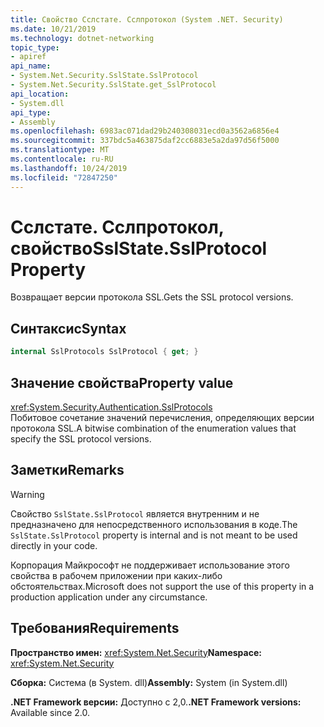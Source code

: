 ```yaml
---
title: Свойство Сслстате. Сслпротокол (System .NET. Security)
ms.date: 10/21/2019
ms.technology: dotnet-networking
topic_type:
- apiref
api_name:
- System.Net.Security.SslState.SslProtocol
- System.Net.Security.SslState.get_SslProtocol
api_location:
- System.dll
api_type:
- Assembly
ms.openlocfilehash: 6983ac071dad29b240308031ecd0a3562a6856e4
ms.sourcegitcommit: 337bdc5a463875daf2cc6883e5a2da97d56f5000
ms.translationtype: MT
ms.contentlocale: ru-RU
ms.lasthandoff: 10/24/2019
ms.locfileid: "72847250"
---
```

# <a name="sslstatesslprotocol-property"></a><span data-ttu-id="f6b05-102">Сслстате. Сслпротокол, свойство</span><span class="sxs-lookup"><span data-stu-id="f6b05-102">SslState.SslProtocol Property</span></span>

<span data-ttu-id="f6b05-103">Возвращает версии протокола SSL.</span><span class="sxs-lookup"><span data-stu-id="f6b05-103">Gets the SSL protocol versions.</span></span>

## <a name="syntax"></a><span data-ttu-id="f6b05-104">Синтаксис</span><span class="sxs-lookup"><span data-stu-id="f6b05-104">Syntax</span></span>

```csharp
internal SslProtocols SslProtocol { get; }
```

## <a name="property-value"></a><span data-ttu-id="f6b05-105">Значение свойства</span><span class="sxs-lookup"><span data-stu-id="f6b05-105">Property value</span></span>

<xref:System.Security.Authentication.SslProtocols>  
<span data-ttu-id="f6b05-106">Побитовое сочетание значений перечисления, определяющих версии протокола SSL.</span><span class="sxs-lookup"><span data-stu-id="f6b05-106">A bitwise combination of the enumeration values that specify the SSL protocol versions.</span></span>

## <a name="remarks"></a><span data-ttu-id="f6b05-107">Заметки</span><span class="sxs-lookup"><span data-stu-id="f6b05-107">Remarks</span></span>

> [!WARNING]
> <span data-ttu-id="f6b05-108">Свойство `SslState.SslProtocol` является внутренним и не предназначено для непосредственного использования в коде.</span><span class="sxs-lookup"><span data-stu-id="f6b05-108">The `SslState.SslProtocol` property is internal and is not meant to be used directly in your code.</span></span>
>
> <span data-ttu-id="f6b05-109">Корпорация Майкрософт не поддерживает использование этого свойства в рабочем приложении при каких-либо обстоятельствах.</span><span class="sxs-lookup"><span data-stu-id="f6b05-109">Microsoft does not support the use of this property in a production application under any circumstance.</span></span>

## <a name="requirements"></a><span data-ttu-id="f6b05-110">Требования</span><span class="sxs-lookup"><span data-stu-id="f6b05-110">Requirements</span></span>

<span data-ttu-id="f6b05-111">**Пространство имен:** <xref:System.Net.Security></span><span class="sxs-lookup"><span data-stu-id="f6b05-111">**Namespace:** <xref:System.Net.Security></span></span>

<span data-ttu-id="f6b05-112">**Сборка:** Система (в System. dll)</span><span class="sxs-lookup"><span data-stu-id="f6b05-112">**Assembly:** System (in System.dll)</span></span>

<span data-ttu-id="f6b05-113">**.NET Framework версии:** Доступно с 2,0.</span><span class="sxs-lookup"><span data-stu-id="f6b05-113">**.NET Framework versions:** Available since 2.0.</span></span>
